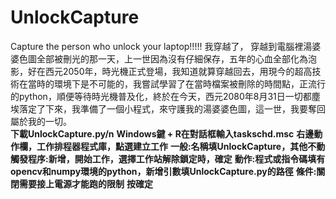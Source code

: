 # UnlockCapture
Capture the person who unlock your laptop!!!!!
我穿越了，
穿越到電腦裡湯婆婆色圖全部被刪光的那一天，上一世因為沒有仔細保存，五年的心血全部化為泡影，好在西元2050年，時光機正式登場，我知道就算穿越回去，用現今的超高技術在當時的環境下是不可能的，我嘗試學習了在當時檔案被刪除的時間點，正流行的python，順便等待時光機普及化，終於在今天，西元2080年8月31日一切都塵埃落定了下來，我準備了一個小程式，來守護我的湯婆婆色圖，這一世，我要奪回屬於我的一切。<br>
**下載UnlockCapture.py/n**
**Windows鍵 + R在對話框輸入taskschd.msc**
**右邊動作欄，工作排程器程式庫，點選建立工作**
**一般:名稱填UnlockCapture，其他不動**
**觸發程序:新增，開始工作，選擇工作站解除鎖定時，確定**
**動作:程式或指令碼填有opencv和numpy環境的python，新增引數填UnlockCapture.py的路徑**
**條件:關閉需要接上電源才能跑的限制**
**按確定**
